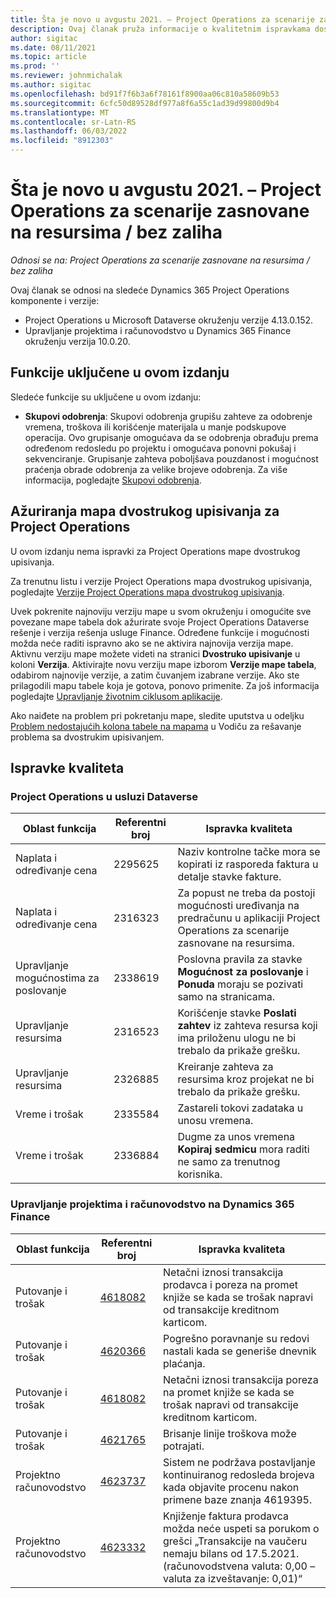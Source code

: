 ```yaml
---
title: Šta je novo u avgustu 2021. – Project Operations za scenarije zasnovane na resursima / bez zaliha
description: Ovaj članak pruža informacije o kvalitetnim ispravkama dostupnim u avgustu 2021.
author: sigitac
ms.date: 08/11/2021
ms.topic: article
ms.prod: ''
ms.reviewer: johnmichalak
ms.author: sigitac
ms.openlocfilehash: bd91f7f6b3a6f78161f8900aa06c810a58609b53
ms.sourcegitcommit: 6cfc50d89528df977a8f6a55c1ad39d99800d9b4
ms.translationtype: MT
ms.contentlocale: sr-Latn-RS
ms.lasthandoff: 06/03/2022
ms.locfileid: "8912303"
---
```

# <a name="whats-new-august-2021---project-operations-for-resourcenon-stocked-based-scenarios"></a>Šta je novo u avgustu 2021. – Project Operations za scenarije zasnovane na resursima / bez zaliha

*Odnosi se na: Project Operations za scenarije zasnovane na resursima / bez zaliha*

Ovaj članak se odnosi na sledeće Dynamics 365 Project Operations komponente i verzije:

   - Project Operations u Microsoft Dataverse okruženju verzije 4.13.0.152.
   - Upravljanje projektima i računovodstvo u Dynamics 365 Finance okruženju verzija 10.0.20.

## <a name="features-included-in-this-release"></a>Funkcije uključene u ovom izdanju

Sledeće funkcije su uključene u ovom izdanju:

- **Skupovi odobrenja**: Skupovi odobrenja grupišu zahteve za odobrenje vremena, troškova ili korišćenje materijala u manje podskupove operacija. Ovo grupisanje omogućava da se odobrenja obrađuju prema određenom redosledu po projektu i omogućava ponovni pokušaj i sekvenciranje. Grupisanje zahteva poboljšava pouzdanost i mogućnost praćenja obrade odobrenja za velike brojeve odobrenja. Za više informacija, pogledajte [Skupovi odobrenja](../approvals/approval-sets.md).

## <a name="project-operations-dual-write-maps-updates"></a>Ažuriranja mapa dvostrukog upisivanja za Project Operations

U ovom izdanju nema ispravki za Project Operations mape dvostrukog upisivanja.

Za trenutnu listu i verzije Project Operations mapa dvostrukog upisivanja, pogledajte [Verzije Project Operations mapa dvostrukog upisivanja](../environment/resource-dual-write-maps.md).

Uvek pokrenite najnoviju verziju mape u svom okruženju i omogućite sve povezane mape tabela dok ažurirate svoje Project Operations Dataverse rešenje i verzija rešenja usluge Finance. Određene funkcije i mogućnosti možda neće raditi ispravno ako se ne aktivira najnovija verzija mape. Aktivnu verziju mape možete videti na stranici **Dvostruko upisivanje** u koloni **Verzija**. Aktivirajte novu verziju mape izborom **Verzije mape tabela**, odabirom najnovije verzije, a zatim čuvanjem izabrane verzije. Ako ste prilagodili mapu tabele koja je gotova, ponovo primenite. Za još informacija pogledajte [Upravljanje životnim ciklusom aplikacije](/dynamics365/fin-ops-core/dev-itpro/data-entities/dual-write/app-lifecycle-management).

Ako naiđete na problem pri pokretanju mape, sledite uputstva u odeljku [Problem nedostajućih kolona tabele na mapama](/dynamics365/fin-ops-core/dev-itpro/data-entities/dual-write/dual-write-troubleshooting-finops-upgrades#missing-table-columns-issue-on-maps) u Vodiču za rešavanje problema sa dvostrukim upisivanjem.

## <a name="quality-updates"></a>Ispravke kvaliteta

### <a name="project-operations-on-dataverse"></a>Project Operations u usluzi Dataverse

| **Oblast funkcija** | **Referentni broj** | **Ispravka kvaliteta** |
| --- | --- | --- |
| Naplata i određivanje cena | 2295625 | Naziv kontrolne tačke mora se kopirati iz rasporeda faktura u detalje stavke fakture. |
| Naplata i određivanje cena | 2316323 | Za popust ne treba da postoji mogućnosti uređivanja na predračunu u aplikaciji Project Operations za scenarije zasnovane na resursima. |
| Upravljanje mogućnostima za poslovanje | 2338619 | Poslovna pravila za stavke **Mogućnost za poslovanje** i **Ponuda** moraju se pozivati samo na stranicama. |
| Upravljanje resursima | 2316523 | Korišćenje stavke **Poslati zahtev** iz zahteva resursa koji ima priloženu ulogu ne bi trebalo da prikaže grešku. |
| Upravljanje resursima | 2326885 | Kreiranje zahteva za resursima kroz projekat ne bi trebalo da prikaže grešku. |
| Vreme i trošak | 2335584 | Zastareli tokovi zadataka u unosu vremena. |
| Vreme i trošak | 2336884 | Dugme za unos vremena **Kopiraj sedmicu** mora raditi ne samo za trenutnog korisnika. |


### <a name="project-management-and-accounting-on-dynamics-365-finance"></a>Upravljanje projektima i računovodstvo na Dynamics 365 Finance

| Oblast funkcija | Referentni broj | Ispravka kvaliteta |
| --- | --- | --- |
| Putovanje i trošak | [4618082](https://fix.lcs.dynamics.com/Issue/Details?kb=4618082&amp;bugId=583101&amp;dbType=3&amp;qc=9c85ac8ca1e5e9cd07fac9e9aa2cb0914724e28b86ad3339dacf7741f554c605) | Netačni iznosi transakcija prodavca i poreza na promet knjiže se kada se trošak napravi od transakcije kreditnom karticom. |
| Putovanje i trošak | [4620366](https://fix.lcs.dynamics.com/Issue/Details?kb=4620366&amp;bugId=579485&amp;dbType=3&amp;qc=e864789bd95505ea624c537d585bf113c2de60b97c88439d44693dbd85aa8e92) | Pogrešno poravnanje su redovi nastali kada se generiše dnevnik plaćanja. |
| Putovanje i trošak | [4618082](https://fix.lcs.dynamics.com/Issue/Details?kb=4618082&amp;bugId=583101&amp;dbType=3&amp;qc=9c85ac8ca1e5e9cd07fac9e9aa2cb0914724e28b86ad3339dacf7741f554c605) | Netačni iznosi transakcija poreza na promet knjiže se kada se trošak napravi od transakcije kreditnom karticom. |
| Putovanje i trošak | [4621765](https://fix.lcs.dynamics.com/Issue/Details?kb=4621765&amp;bugId=587306&amp;dbType=3&amp;qc=6fbfad0123d4e95eaf8d5a5a2f6c354577c991b7905c852ab02d1f94e728a876) | Brisanje linije troškova može potrajati. |
| Projektno računovodstvo | [4623737](https://fix.lcs.dynamics.com/Issue/Details?kb=4623737&amp;bugId=598109&amp;dbType=3&amp;qc=4101fc5865201e21815299f2ff11ae46d5d5370510868df86c25ee09a8ca1a0c) | Sistem ne podržava postavljanje kontinuiranog redosleda brojeva kada objavite procenu nakon primene baze znanja 4619395. |
| Projektno računovodstvo | [4623332](https://fix.lcs.dynamics.com/Issue/Details?kb=4623332&amp;bugId=586034&amp;dbType=3&amp;qc=2f64bb1977c4a9c9dd2ce9de7e72230b86eca14b6295c5bbfb614ea97ad81caf) | Knjiženje faktura prodavca možda neće uspeti sa porukom o grešci „Transakcije na vaučeru nemaju bilans od 17.5.2021. (računovodstvena valuta: 0,00 – valuta za izveštavanje: 0,01)“ |
